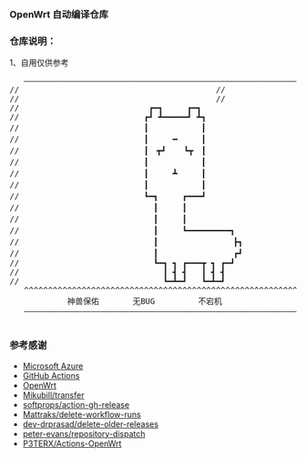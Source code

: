 
### OpenWrt 自动编译仓库

### 仓库说明：
1、自用仅供参考<br>

<pre>
   —————————————————————————————————————————————————————————————————————
//								           //
//								           //
//                           ┏━┓     ┏━┓			           //
//                          ┏┛ ┻━━━━━┛ ┻┓			           //
//                          ┃　　　　　　 ┃			           //
//                          ┃　　　━　　　┃			           //
//                          ┃　┳┛　  ┗┳　┃			           //
//                          ┃　　　　　　 ┃			           //
//                          ┃　　　┻　　　┃			           //
//                          ┃　　　　　　 ┃                                //
//                          ┗━┓　　　┏━━━┛			           //
//                            ┃　　　┃				           //
//                            ┃　　　┃				           //
//                            ┃　　　┗━━━━━━━━━┓		           //
//                            ┃　　　　　　　    ┣┓		           //
//                            ┃　　　　         ┏┛		           //
//                            ┗━┓ ┓ ┏━━━┳ ┓ ┏━┛			           //
//                              ┃ ┫ ┫   ┃ ┫ ┫			           //
//                              ┗━┻━┛   ┗━┻━┛			           //
   ^^^^^^^^^^^^^^^^^^^^^^^^^^^^^^^^^^^^^^^^^^^^^^^^^^^^^^^^^^^^^^^^^^^^^
			神兽保佑       无BUG         不宕机     
   —————————————————————————————————————————————————————————————————————

</pre>




### 参考感谢
- [Microsoft Azure](https://azure.microsoft.com)
- [GitHub Actions](https://github.com/features/actions)
- [OpenWrt](https://github.com/openwrt/openwrt)
- [Mikubill/transfer](https://github.com/Mikubill/transfer)
- [softprops/action-gh-release](https://github.com/softprops/action-gh-release)
- [Mattraks/delete-workflow-runs](https://github.com/Mattraks/delete-workflow-runs)
- [dev-drprasad/delete-older-releases](https://github.com/dev-drprasad/delete-older-releases)
- [peter-evans/repository-dispatch](https://github.com/peter-evans/repository-dispatch)
- [P3TERX/Actions-OpenWrt](https://github.com/P3TERX/Actions-OpenWrt.git)
